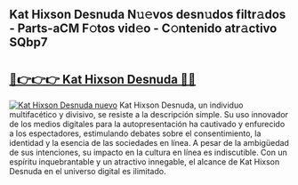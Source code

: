## Kat Hixson Desnuda N𝚞𝚎vos desn𝚞dos filtr𝚊dos - Parts-aCM F𝚘tos vid𝚎o - C𝚘ntenido atr𝚊ctivo SQbp7

# <h2><a href="http://mb0ufs.tromn.icu/?c=Kat+Hixson+Desnuda">🔗👉👉👉 Kat Hixson Desnuda 🔗🔗</a></h2>

[![Kat Hixson Desnuda nuevo](https://i.imgur.com/pEAQMta.gif)](http://mb0ufs.tromn.icu/?c=Kat+Hixson+Desnuda)
Kat Hixson Desnuda, un individuo multifacético y divisivo, se resiste a la descripción simple. Su uso innovador de los medios digitales para la autopresentación ha cautivado y enfurecido a los espectadores, estimulando debates sobre el consentimiento, la identidad y la esencia de las sociedades en línea. A pesar de la ambigüedad de sus intenciones, su impacto en la cultura en línea es indiscutible. Con un espíritu inquebrantable y un atractivo innegable, el alcance de Kat Hixson Desnuda en el universo digital es ilimitado.
